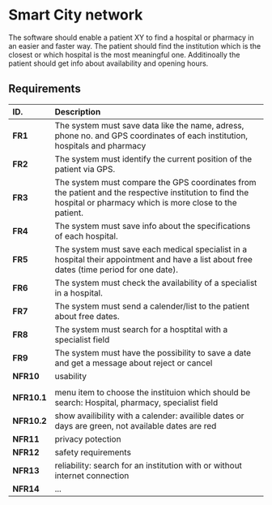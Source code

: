 # Smart City network

The software should enable a patient XY to find a hospital or pharmacy in an easier and faster way. The patient should find the institution which is the closest or which hospital is the most meaningful one. Additinoally the patient should get info about availability and opening hours.

## Requirements

| ID.                    | Description                                                                                                                                                                  |
|:-----------------------|:-------------------------------------------------------------------------------------------------|
| **FR1**                | The system must save data like the name, adress, phone no. and GPS coordinates of each institution, hospitals and pharmacy                                                                                                                |
| **FR2**                | The system must identify the current position of the patient via GPS.                            |
| **FR3**                | The system must compare the GPS coordinates from the patient and the respective institution to find the hospital or pharmacy which is more close to the patient.                                                                    |
| **FR4**                | The system must save info about the specifications of each hospital.                             |
| **FR5**                | The system must save each medical specialist in a hospital their appointment and have a list about free dates (time period for one date).                                                                                                 |
| **FR6**                | The system must check the availability of a specialist in a hospital.                            |
| **FR7**                | The system must send a calender/list to the patient about free dates.                            |
| **FR8**                | The system must search for a hosptital with a specialist field                                   |
| **FR9**                | The system must have the possibility to save a date and get a message about reject or cancel     |
| **NFR10**              | usability                                                                                        |
|                                                                                                                           |
| **NFR10.1**            | menu item to choose the instituion which should be search: Hospital, pharmacy, specialist field  |
| **NFR10.2**            | show availibility with a calender: availible dates or days are green, not available dates are red| 
| **NFR11**              | privacy potection                                                                                |
| **NFR12**              | safety requirements                                                                              |
| **NFR13**              | reliability: search for an institution with or without internet connection                       |
| **NFR14**              | ...                                                                                              |


